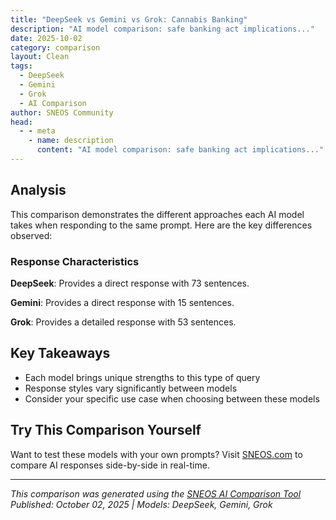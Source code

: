 ```yaml
---
title: "DeepSeek vs Gemini vs Grok: Cannabis Banking"
description: "AI model comparison: safe banking act implications..."
date: 2025-10-02
category: comparison
layout: Clean
tags:
  - DeepSeek
  - Gemini
  - Grok
  - AI Comparison
author: SNEOS Community
head:
  - - meta
    - name: description
      content: "AI model comparison: safe banking act implications..."
---
```


<ChatComparison
  title="DeepSeek vs Gemini vs Grok: Cannabis Banking"
  prompt="safe banking act implications"
  :responses='{
    "DeepSeek": "Of course. The \u0022SAFE Banking Act\u0022 (officially the **Secure and Fair Enforcement Banking Act**) is a proposed U.S. law with profound implications, primarily for the cannabis industry, but also for financial institutions, law enforcement, and public safety.\n\nIts core purpose is to **protect banks and other financial institutions from being penalized by federal regulators for providing services to legitimate cannabis-related businesses in states where it is legal.**\n\nHere is a detailed breakdown of the implications, broken down by stakeholder group.\n\n---\n\n### Core Problem the Act Aims to Solve\n\nCurrently, cannabis is illegal under federal law (a Schedule I controlled substance). Because banks are federally insured and regulated, they risk severe penalties\u2014including losing their charter\u2014for servicing cannabis businesses, even in states where it\u0027s fully legal. This has created a situation where:\n\n*   **Cannabis businesses operate largely in cash**, making them targets for theft and violent crime.\n*   They struggle to pay taxes, payroll, and vendors efficiently.\n*   They are denied access to loans and other financial services.\n\nThe SAFE Banking Act creates a \u0022safe harbor,\u0022 shielding banks from these federal penalties.\n\n---\n\n### Key Implications by Group\n\n#### 1. For Cannabis Businesses\n\nThis is the most direct and positive impact.\n\n*   **Access to Banking Services:** Businesses could open checking and savings accounts, accept credit/debit cards, and process digital payments.\n*   **Reduced Cash-Only Risks:** Drastically reduces the risk of armed robbery, money laundering, and tax evasion. This improves physical safety for employees and customers.\n*   **Access to Capital:** Could qualify for business loans, lines of credit, and investment, allowing for expansion, purchasing real estate, and funding research and development.\n*   **Financial Normalization:** Allows them to operate like any other legal business, paying taxes and payroll electronically, improving efficiency and transparency.\n*   **Potential for Lower Costs:** Banking fees, while a new expense, would likely be lower than the massive costs of securing and transporting large amounts of cash.\n\n#### 2. For Banks and Financial Institutions\n\n*   **Legal Clarity and Protection:** The primary benefit. Banks would have clear federal guidelines and protection from prosecution, asset forfeiture, or losing their FDIC insurance.\n*   **New Business Opportunities:** A multi-billion dollar industry would become a new, legitimate customer base.\n*   **Increased Compliance Burden:** Banks would need to implement robust \u0022Know Your Customer\u0022 (KYC) and anti-money laundering (AML) protocols specifically for this sector to ensure they are not servicing illegal operators. This is a significant operational cost.\n*   **Due Diligence Requirements:** They would be required to verify the legitimacy and state licensing of the cannabis businesses they serve.\n\n#### 3. For Federal and State Governments\n\n*   **Increased Tax Revenue \u0026 Compliance:** It becomes easier to track revenue and collect state sales taxes and federal income taxes, as money flows through the regulated banking system instead of being hidden.\n*   **Reduced Law Enforcement Costs:** Less cash on premises means less crime, reducing the burden on local police. It also frees up federal law enforcement to focus on larger criminal enterprises rather than licensed businesses.\n*   **Regulatory Oversight:** Federal regulators (like the FinCEN) would gain visibility into the financial flows of the industry, helping to identify and combat illicit activity.\n*   **Political Ramifications:** It\u0027s seen as a major first step toward federal cannabis reform, even if it doesn\u0027t legalize it. It bridges the gap between state and federal law.\n\n#### 4. For Consumers and the Public\n\n*   **Safer Communities:** Reduced violent crime associated with large amounts of cash at dispensaries benefits the entire community.\n*   **Consumer Convenience:** Ability to use credit/debit cards instead of carrying large amounts of cash.\n*   **Greater Legitimacy:** Further normalizes the legal cannabis industry, reducing stigma.\n\n---\n\n### Limitations and Criticisms (The \u0022Yes, But...\u0022 Factors)\n\nThe SAFE Banking Act is not a silver bullet and has faced criticism from various sides.\n\n*   **It Does NOT Legalize Cannabis Federally:** This is the biggest limitation. Cannabis would remain a Schedule I drug. This creates other problems, like inability to trade on major U.S. stock exchanges or access to national financial networks.\n*   **It\u0027s a \u0022Big Business\u0022 Bill:** Critics on the left argue it primarily benefits large, well-capitalized cannabis multi-state operators (MSOs) while doing little for the social equity programs meant to help communities disproportionately harmed by the War on Drugs. They fear it could price out small, minority-owned businesses.\n*   **The \u0022Justice Gap\u0022:** Many progressive lawmakers insist that banking reform must be paired with broader social justice measures, such as expunging past cannabis convictions. Standalone banking reform is seen as prioritizing industry profits over restorative justice.\n*   **Potential for High Banking Fees:** Due to the significant compliance burden, banks may charge very high fees, which could still make banking inaccessible for some smaller businesses.\n\n---\n\n### Current Status and Political Landscape\n\n*   The SAFE Banking Act has passed the U.S. House of Representatives **multiple times** with strong bipartisan support.\n*   It has repeatedly stalled in the Senate. A major breakthrough came in 2023 when a revised version, now often called **SAFE Banking Plus** or the **SAFER Banking Act** (adding \u0022Enforcement\u0022 and \u0022Reform\u0022), was advanced by the Senate Banking Committee.\n*   This new version includes provisions aimed at addressing social equity concerns, such as protections for cannabis-related \u0022ancillary\u0022 businesses (like landlords or utility companies) and a directive to regulators not to discourage banks from serving low-income and minority communities.\n*   **The political path forward is still uncertain.** It remains a top priority for the industry and has significant Republican support, but it is entangled in the larger debate over full federal legalization.\n\n### Summary\n\n| Implication For... | Primary Benefit | Primary Challenge/Criticism |\n| :--- | :--- | :--- |\n| **Cannabis Businesses** | Access to banking, safety, and capital. | High compliance costs may persist. |\n| **Banks** | New market, legal protection. | Significant compliance and due diligence burden. |\n| **Government** | Increased tax revenue, public safety. | Does not resolve federal-state legal conflict. |\n| **Public/Consumers** | Safer communities, convenience. | Seen as insufficient without broader social justice reform. |\n\nIn conclusion, the SAFE Banking Act\u0027s primary implication is creating a **bridge between state-legal cannabis and the federal financial system**. It is a pragmatic, incremental reform with massive operational and safety benefits, but it is caught in a larger political battle over the future of cannabis legalization in the United States.",
    "Gemini": "The SAFE Banking Act (Secure and Fair Enforcement Banking Act) aims to allow cannabis businesses in states where it\u0027s legal to access banking services like loans, deposit accounts, and credit card processing without fear of federal repercussions.\n\nHere\u0027s a breakdown of the potential implications:\n\n*   **Economic:**\n    *   Increased access to capital for cannabis businesses, potentially leading to growth and expansion.\n    *   Reduced reliance on cash transactions, making businesses safer and more efficient.\n    *   Increased tax revenue for states and the federal government.\n    *   Job creation in the cannabis industry and related sectors.\n*   **Financial:**\n    *   Greater transparency and oversight of cannabis businesses\u0027 finances.\n    *   Reduced risk for banks and other financial institutions that choose to serve the cannabis industry.\n    *   Increased investment in the cannabis industry.\n    *   Potential for lower costs for consumers as businesses become more efficient.\n*   **Legal:**\n    *   Reduced conflict between state and federal law regarding cannabis.\n    *   Clarification of legal status for financial institutions serving the cannabis industry.\n    *   Potential for further cannabis reform at the federal level.\n*   **Social:**\n    *   Greater social equity in the cannabis industry as access to capital becomes more widespread.\n    *   Reduced crime associated with cash-based businesses.\n    *   Improved public safety as cannabis businesses become more regulated.",
    "Grok": "The **SAFE Banking Act** (Secure and Fair Enforcement Banking Act) is a piece of legislation in the United States aimed at addressing the financial challenges faced by the cannabis industry due to the federal illegality of marijuana. While cannabis is legal for medical or recreational use in many states, it remains a Schedule I controlled substance under federal law. This creates significant banking and financial hurdles for cannabis-related businesses (CRBs). The SAFE Banking Act seeks to mitigate these issues by providing a legal framework for financial institutions to serve these businesses without fear of federal prosecution.\n\nHere are the key implications of the SAFE Banking Act:\n\n### 1. **Increased Access to Banking Services for Cannabis Businesses**\n   - Currently, many cannabis businesses operate on a cash-only basis because banks and credit unions are reluctant to provide services to them due to federal anti-money laundering laws and the Bank Secrecy Act. The SAFE Banking Act would protect financial institutions from federal penalties for providing banking services to state-legal cannabis businesses.\n   - **Implication**: This could allow cannabis businesses to open bank accounts, secure loans, process electronic payments, and reduce their reliance on cash, which poses security risks such as theft and robbery.\n\n### 2. **Enhanced Public Safety**\n   - The cash-only nature of many cannabis businesses makes them targets for crime. By enabling access to banking services, the SAFE Banking Act could decrease the amount of cash on hand at dispensaries and other CRBs.\n   - **Implication**: Reducing cash transactions could lower crime rates associated with cannabis businesses, benefiting both business owners and the communities they operate in.\n\n### 3. **Economic Growth and Job Creation**\n   - The cannabis industry is a rapidly growing sector, contributing billions of dollars to the U.S. economy and creating thousands of jobs. However, limited access to banking services stifles growth and investment.\n   - **Implication**: With access to loans, lines of credit, and other financial tools, cannabis businesses could expand operations, invest in infrastructure, and hire more employees, boosting local and national economies.\n\n### 4. **Tax Compliance and Revenue**\n   - Cannabis businesses currently face challenges with tax compliance because they cannot use traditional banking systems to manage transactions and records. Many also struggle to pay federal taxes electronically due to a lack of bank accounts.\n   - **Implication**: Easier access to banking would simplify tax reporting and payment processes, potentially increasing tax compliance and ensuring that governments receive the full revenue due from cannabis sales.\n\n### 5. **Legitimization of the Cannabis Industry**\n   - By providing a pathway for cannabis businesses to operate within the formal financial system, the SAFE Banking Act could help normalize the industry and integrate it into the broader economy.\n   - **Implication**: This could reduce the stigma associated with cannabis businesses and encourage further investment and innovation in the sector.\n\n### 6. **Challenges for Financial Institutions**\n   - While the SAFE Banking Act would provide protections, some financial institutions may still be hesitant to engage with cannabis businesses due to lingering legal uncertainties, regulatory compliance costs, or reputational concerns.\n   - **Implication**: Smaller banks and credit unions might be more willing to take on CRBs as clients, but larger institutions may remain cautious until broader federal legalization occurs or additional regulatory guidance is provided.\n\n### 7. **Limited Scope \u2013 Does Not Address Federal Legalization**\n   - The SAFE Banking Act does not legalize cannabis at the federal level or remove marijuana from the Controlled Substances Act. It only addresses banking issues for state-legal cannabis businesses.\n   - **Implication**: While it\u2019s a significant step forward, cannabis businesses will still face other federal legal challenges, such as restrictions on interstate commerce, federal taxation issues (e.g., IRS Section 280E, which disallows certain business deductions), and potential conflicts with federal law enforcement.\n\n### 8. **Potential for Bipartisan Support**\n   - The SAFE Banking Act has garnered bipartisan support in Congress, as it addresses practical business and safety concerns without taking a stance on the broader debate over federal cannabis legalization.\n   - **Implication**: This could increase the likelihood of the bill passing, though it has faced challenges in the Senate in the past due to competing priorities or opposition from some lawmakers who want broader cannabis reform.\n\n### 9. **Impact on Ancillary Businesses**\n   - The SAFE Banking Act also extends protections to businesses that provide services to the cannabis industry, such as technology providers, legal firms, and landlords.\n   - **Implication**: These ancillary businesses would also gain access to banking services without fear of penalty, fostering a more robust ecosystem around the cannabis industry.\n\n### 10. **State-Federal Tension Remains**\n   - Even with the SAFE Banking Act, the conflict between state and federal law regarding cannabis persists. Some critics argue that the Act is a temporary fix and that full federal legalization or descheduling of cannabis is necessary to resolve these tensions.\n   - **Implication**: States with legal cannabis programs may continue to face uncertainty in areas outside of banking, and businesses must still navigate a complex legal landscape.\n\n### Current Status (as of October 2023)\nThe SAFE Banking Act has passed the U.S. House of Representatives multiple times (often as part of larger bills like the National Defense Authorization Act), but it has repeatedly stalled in the Senate. Opposition from some senators, who either want broader cannabis reform or are opposed to any cannabis-related legislation, has prevented its passage. However, recent discussions and evolving public opinion on cannabis may provide renewed momentum for the bill.\n\n### Conclusion\nThe SAFE Banking Act could have transformative implications for the cannabis industry by improving access to financial services, enhancing public safety, and supporting economic growth. However, it is not a complete solution to the challenges posed by the federal prohibition of cannabis. If passed, it would represent a pragmatic step toward integrating the cannabis industry into the broader economy, but broader reform would still be needed for full normalization. Stakeholders in the cannabis industry, financial sector, and government will need to continue monitoring the legislative process and its outcomes."
  }'
  published-date="08:41"
/>

## Analysis

This comparison demonstrates the different approaches each AI model takes when responding to the same prompt. Here are the key differences observed:

### Response Characteristics

**DeepSeek**: Provides a direct response with 73 sentences. 

**Gemini**: Provides a direct response with 15 sentences. 

**Grok**: Provides a detailed response with 53 sentences. 

## Key Takeaways

- Each model brings unique strengths to this type of query
- Response styles vary significantly between models
- Consider your specific use case when choosing between these models

## Try This Comparison Yourself

Want to test these models with your own prompts? Visit [SNEOS.com](https://sneos.com) to compare AI responses side-by-side in real-time.

---

*This comparison was generated using the [SNEOS AI Comparison Tool](https://sneos.com)*
*Published: October 02, 2025 | Models: DeepSeek, Gemini, Grok*
